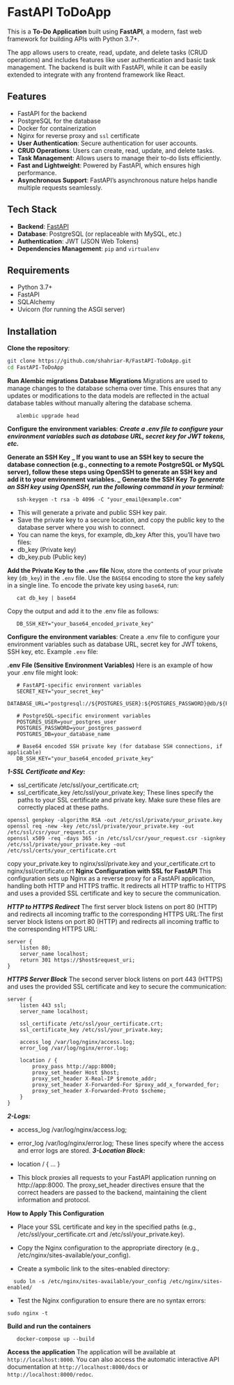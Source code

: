 # FastAPI ToDoApp

This is a **To-Do Application** built using **FastAPI**, a modern, fast web framework for building APIs with Python 3.7+.

The app allows users to create, read, update, and delete tasks (CRUD operations) and includes features like user authentication and basic task management. The backend is built with FastAPI, while it can be easily extended to integrate with any frontend framework like React.

## Features

- FastAPI for the backend
- PostgreSQL for the database
- Docker for containerization
- Nginx for reverse proxy and `ssl` certificate
- **User Authentication**: Secure authentication for user accounts.
- **CRUD Operations**: Users can create, read, update, and delete tasks.
- **Task Management**: Allows users to manage their to-do lists efficiently.
- **Fast and Lightweight**: Powered by FastAPI, which ensures high performance.
- **Asynchronous Support**: FastAPI’s asynchronous nature helps handle multiple requests seamlessly.

## Tech Stack

- **Backend**: [FastAPI](https://fastapi.tiangolo.com/)
- **Database**: PostgreSQL (or replaceable with  MySQL, etc.)
- **Authentication**: JWT (JSON Web Tokens)
- **Dependencies Management**: `pip` and `virtualenv`

## Requirements

- Python 3.7+
- FastAPI
- SQLAlchemy
- Uvicorn (for running the ASGI server)

## Installation

**Clone the repository**:

```bash
git clone https://github.com/shahriar-R/FastAPI-ToDoApp.git
cd FastAPI-ToDoApp
```

**Run Alembic migrations**
**Database Migrations**
Migrations are used to manage changes to the database schema over time. This ensures that any updates or modifications to the data models are reflected in the actual database tables without manually altering the database schema.
```shell
   alembic upgrade head

```

**Configure the environment variables**:
**_Create a .env file to configure your environment variables such as database URL, secret key for JWT tokens, etc._**

**Generate an SSH Key**
**_ If you want to use an SSH key to secure the database connection (e.g., connecting to a remote PostgreSQL or MySQL server), follow these steps using OpenSSH to generate an SSH key and add it to your environment variables. _**
**Generate the SSH Key**
**_To generate an SSH key using OpenSSH, run the following command in your terminal:_**

```shell
   ssh-keygen -t rsa -b 4096 -C "your_email@example.com"
```

- This will generate a private and public SSH key pair.
- Save the private key to a secure location, and copy the public key to the database server where you wish to connect.
- You can name the keys, for example, db_key
  After this, you’ll have two files:
- db_key (Private key)
- db_key.pub (Public key)

**Add the Private Key to the `.env` file**
Now, store the contents of your private key (`db_key`) in the `.env` file. Use the `BASE64` encoding to store the key safely in a single line.
To encode the private key using `base64`, run:

```shell
   cat db_key | base64
```

Copy the output and add it to the .env file as follows:

```
   DB_SSH_KEY="your_base64_encoded_private_key"
```


**Configure the environment variables**:
Create a .env file to configure your environment variables such as database URL, secret key for JWT tokens, SSH key, etc.
Example `.env` file:

**.env File (Sensitive Environment Variables)**
Here is an example of how your .env file might look:

```shell
   # FastAPI-specific environment variables
   SECRET_KEY="your_secret_key"
   DATABASE_URL="postgresql://${POSTGRES_USER}:${POSTGRES_PASSWORD}@db/${POSTGRES_DB}"

   # PostgreSQL-specific environment variables
   POSTGRES_USER=your_postgres_user
   POSTGRES_PASSWORD=your_postgres_password
   POSTGRES_DB=your_database_name

   # Base64 encoded SSH private key (for database SSH connections, if applicable)
   DB_SSH_KEY="your_base64_encoded_private_key"
```

***1-SSL Certificate and Key:***
 - ssl_certificate /etc/ssl/your_certificate.crt;
 - ssl_certificate_key /etc/ssl/your_private.key;
These lines specify the paths to your SSL certificate and private key. Make sure these files are correctly placed at these paths.
```
openssl genpkey -algorithm RSA -out /etc/ssl/private/your_private.key
openssl req -new -key /etc/ssl/private/your_private.key -out /etc/ssl/csr/your_request.csr
openssl x509 -req -days 365 -in /etc/ssl/csr/your_request.csr -signkey /etc/ssl/private/your_private.key -out /etc/ssl/certs/your_certificate.crt

```
copy your_private.key to nginx/ssl/private.key and your_certificate.crt to nginx/ssl/certificate.crt
**Nginx Configuration with SSL for FastAPI**
This configuration sets up Nginx as a reverse proxy for a FastAPI application, handling both HTTP and HTTPS traffic. It redirects all HTTP traffic to HTTPS and uses a provided SSL certificate and key to secure the communication.

***HTTP to HTTPS Redirect***
The first server block listens on port 80 (HTTP) and redirects all incoming traffic to the corresponding HTTPS URL:The first server block listens on port 80 (HTTP) and redirects all incoming traffic to the corresponding HTTPS URL:
```
server {
    listen 80;
    server_name localhost;
    return 301 https://$host$request_uri;
}
```
***HTTPS Server Block***
The second server block listens on port 443 (HTTPS) and uses the provided SSL certificate and key to secure the communication:
```
server {
    listen 443 ssl;
    server_name localhost;

    ssl_certificate /etc/ssl/your_certificate.crt;
    ssl_certificate_key /etc/ssl/your_private.key;

    access_log /var/log/nginx/access.log;
    error_log /var/log/nginx/error.log;

    location / {
        proxy_pass http://app:8000;
        proxy_set_header Host $host;
        proxy_set_header X-Real-IP $remote_addr;
        proxy_set_header X-Forwarded-For $proxy_add_x_forwarded_for;
        proxy_set_header X-Forwarded-Proto $scheme;
    }
}
```
***2-Logs:***
 - access_log /var/log/nginx/access.log;
 - error_log /var/log/nginx/error.log;
These lines specify where the access and error logs are stored.
***3-Location Block:***
 - location / { ... }

 - This block proxies all requests to your FastAPI application running on http://app:8000. The proxy_set_header directives ensure that the correct headers are passed to the backend, maintaining the client information and protocol.

 **How to Apply This Configuration**
  - Place your SSL certificate and key in the specified paths (e.g., /etc/ssl/your_certificate.crt and /etc/ssl/your_private.key).

 - Copy the Nginx configuration to the appropriate directory (e.g., /etc/nginx/sites-available/your_config).

- Create a symbolic link to the sites-enabled directory:
```
  sudo ln -s /etc/nginx/sites-available/your_config /etc/nginx/sites-enabled/
```
 - Test the Nginx configuration to ensure there are no syntax errors:
 ```
 sudo nginx -t
```

**Build and run the containers**

```shell
   docker-compose up --build
```

**Access the application**
The application will be available at `http://localhost:8000`. You can also access the automatic interactive API documentation at `http://localhost:8000/docs` or `http://localhost:8000/redoc`.


